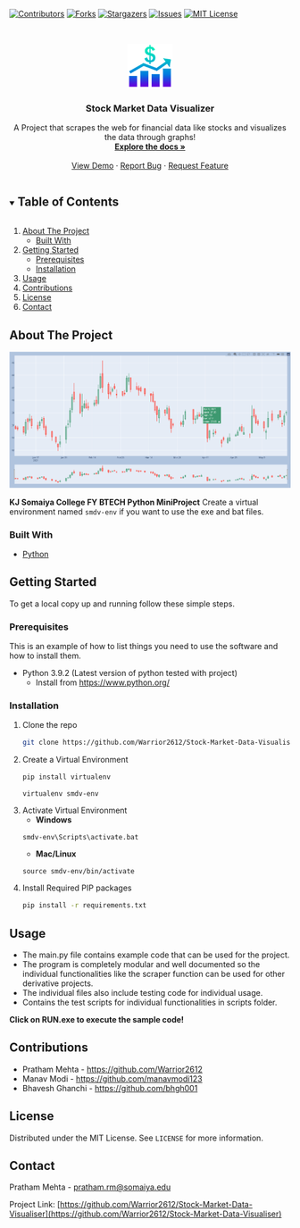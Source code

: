 <!-- PROJECT SHIELDS -->
[![Contributors][contributors-shield]][contributors-url]
[![Forks][forks-shield]][forks-url]
[![Stargazers][stars-shield]][stars-url]
[![Issues][issues-shield]][issues-url]
[![MIT License][license-shield]][license-url]

<!-- PROJECT LOGO -->
<br />
<p align="center">
  <a href="https://github.com/Warrior2612/Stock-Market-Data-Visualiser">
    <img src="images/logo.png" alt="Logo" width="80" height="80">
  </a>

  <h3 align="center">Stock Market Data Visualizer</h3>

  <p align="center">
    A Project that scrapes the web for financial data like stocks and visualizes the data through graphs!
    <br />
    <a href="https://github.com/Warrior2612/Stock-Market-Data-Visualiser"><strong>Explore the docs »</strong></a>
    <br />
    <br />
    <a href="https://github.com/Warrior2612/Stock-Market-Data-Visualiser">View Demo</a>
    ·
    <a href="https://github.com/Warrior2612/Stock-Market-Data-Visualiser/issues">Report Bug</a>
    ·
    <a href="https://github.com/Warrior2612/Stock-Market-Data-Visualiser/issues">Request Feature</a>
  </p>
</p>



<!-- TABLE OF CONTENTS -->
<details open="open">
  <summary><h2 style="display: inline-block">Table of Contents</h2></summary>
  <ol>
    <li>
      <a href="#about-the-project">About The Project</a>
      <ul>
        <li><a href="#built-with">Built With</a></li>
      </ul>
    </li>
    <li>
      <a href="#getting-started">Getting Started</a>
      <ul>
        <li><a href="#prerequisites">Prerequisites</a></li>
        <li><a href="#installation">Installation</a></li>
      </ul>
    </li>
    <li><a href="#usage">Usage</a></li>
    <li><a href="#contributing">Contributions</a></li>
    <li><a href="#license">License</a></li>
    <li><a href="#contact">Contact</a></li>
  </ol>
</details>



<!-- ABOUT THE PROJECT -->
## About The Project

[![Product Name Screen Shot][product-screenshot]](https://example.com)

**KJ Somaiya College FY BTECH Python MiniProject**
Create a virtual environment named `smdv-env` if you want to use the exe and bat files.


### Built With

* [Python](https://www.python.org/)



<!-- GETTING STARTED -->
## Getting Started

To get a local copy up and running follow these simple steps.

### Prerequisites

This is an example of how to list things you need to use the software and how to install them.
* Python 3.9.2 (Latest version of python tested with project)
  * Install from <a>https://www.python.org/<a>

### Installation

1. Clone the repo
   ```sh
   git clone https://github.com/Warrior2612/Stock-Market-Data-Visualiser
   ```
2. Create a Virtual Environment
   ```
   pip install virtualenv
   ```
   ```
   virtualenv smdv-env
   ```
3. Activate Virtual Environment
   - **Windows**
   ```
   smdv-env\Scripts\activate.bat
   ```
   - **Mac/Linux**
   ```
   source smdv-env/bin/activate
   ```
4. Install Required PIP packages
   ```sh
   pip install -r requirements.txt
   ```



<!-- USAGE EXAMPLES -->
## Usage

- The main.py file contains example code that can be used for the project. 
- The program is completely modular and well documented so the individual functionalities like the scraper function can be used for other derivative projects.
- The individual files also include testing code for individual usage.
- Contains the test scripts for individual functionalities in scripts folder.

**Click on RUN.exe to execute the sample code!**

  
  
<!-- CONTRIBUTING -->
## Contributions
- Pratham Mehta - <a>https://github.com/Warrior2612</a>
- Manav Modi - <a>https://github.com/manavmodi123</a>
- Bhavesh Ghanchi - <a>https://github.com/bhgh001</a>
  
  
  
<!-- LICENSE -->
## License

Distributed under the MIT License. See `LICENSE` for more information.



<!-- CONTACT -->
## Contact

Pratham Mehta - pratham.rm@somaiya.edu

Project Link: [https://github.com/Warrior2612/Stock-Market-Data-Visualiser](https://github.com/Warrior2612/Stock-Market-Data-Visualiser)




<!-- MARKDOWN LINKS & IMAGES -->
[contributors-shield]: https://img.shields.io/github/contributors/Warrior2612/Stock-Market-Data-Visualiser.svg?style=for-the-badge
[contributors-url]: https://github.com/Warrior2612/Stock-Market-Data-Visualiser/graphs/contributors
[forks-shield]: https://img.shields.io/github/forks/Warrior2612/Stock-Market-Data-Visualiser.svg?style=for-the-badge
[forks-url]: https://github.com/Warrior2612/Stock-Market-Data-Visualiser/network/members
[stars-shield]: https://img.shields.io/github/stars/Warrior2612/Stock-Market-Data-Visualiser.svg?style=for-the-badge
[stars-url]: https://github.com/Warrior2612/Stock-Market-Data-Visualiser/stargazers
[issues-shield]: https://img.shields.io/github/issues/Warrior2612/Stock-Market-Data-Visualiser.svg?style=for-the-badge
[issues-url]: https://github.com/Warrior2612/Stock-Market-Data-Visualiser/issues
[license-shield]: https://img.shields.io/github/license/Warrior2612/Stock-Market-Data-Visualiser?label=license&style=for-the-badge
[license-url]: https://github.com/Warrior2612/Stock-Market-Data-Visualiser/blob/main/LICENSE.txt
[product-screenshot]: images/screenshot.png
